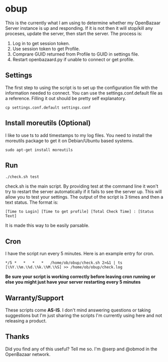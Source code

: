 # obup

This is the currently what I am using to determine whether my OpenBazaar Server instance is up and responding.  If it is not then it will stop/kill any proceses, update the server, then start the server.  The process is:

1. Log in to get session token.
2. Use session token to get Profile.
3. Comprare GUID returned from Profile to GUID in settings file.
4. Restart openbazaard.py if unable to connect or get profile.


## Settings
The first step to using the script is to set up the configuration file with the information needed to connect.  You can use the settings.conf.default file as a reference.  Filling it out should be pretty self explanatory.
```
cp settings.conf.default settings.conf
```

## Install moreutils (Optional)
I like to use ts to add timestamps to my log files.  You need to install the moreutils package to get it on Debian/Ubuntu based systems.
```
sudo apt-get install moreutils
```

## Run
```
./check.sh test
```
check.sh is the main script.  By providing test at the command line it won't try to restart the server automatically if it fails to see the server up.  This will allow you to test your settings.  The output of the script is 3 times and then a text status.  The format is:
```
[Time to Login] [Time to get profile] [Total Check Time] : [Status Text]
```
It is made this way to be easily parsable.


## Cron
I have the script run every 5 minutes.  Here is an example entry for cron.
```
*/5 *   *   *   *   /home/ob/obup/check.sh 2>&1 | ts [\%Y.\%m.\%d.\%k.\%M.\%S] >> /home/ob/obup/check.log
```

**__Be sure your script is working correctly before leaving cron running or else you might just have your server restarting every 5 minutes__**

## Warranty/Support
These scripts come **AS-IS**.  I don't mind answering questions or taking suggestions but I'm just sharing the scripts I'm currently using here and not releasing a product.

## Thanks
Did you find any of this useful?  Tell me so.  I'm @serp and @obmod in the OpenBazaar network.
